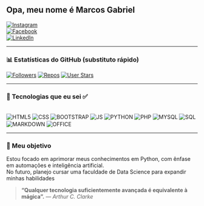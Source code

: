 ## Opa, meu nome é Marcos Gabriel 

[![Instagram](https://img.shields.io/badge/-Instagram-E4405F?style=for-the-badge&logo=instagram&logoColor=white)](https://www.instagram.com/marcos_gabriel_d.f/)  
[![Facebook](https://img.shields.io/badge/-Facebook-1877F2?style=for-the-badge&logo=facebook&logoColor=white)](https://www.facebook.com/profile.php?id=100075214742550)  
[![LinkedIn](https://img.shields.io/badge/-LinkedIn-0077B5?style=for-the-badge&logo=linkedin&logoColor=white)](https://www.linkedin.com/in/marcos-gabriel-34ba07295/)

---

### 📊 Estatísticas do GitHub (substituto rápido)
[![Followers](https://img.shields.io/github/followers/MarcosGabrielDF?label=Followers&style=for-the-badge&logo=github&logoColor=white)](https://github.com/MarcosGabrielDF)
[![Repos](https://img.shields.io/github/search?query=user%3AMarcosGabrielDF&type=Repositories&label=Repos&style=for-the-badge)](https://github.com/MarcosGabrielDF?tab=repositories)
[![User Stars](https://img.shields.io/github/users-stars/MarcosGabrielDF?label=Stars&style=for-the-badge)](https://github.com/MarcosGabrielDF?tab=stars)

---

### 🚀 Tecnologias que eu sei ✅

<div style="display: inline_block"><br/>
    <img align="center" alt="HTML5" src="https://img.shields.io/badge/HTML5-E34F26?style=for-the-badge&logo=html5&logoColor=white" />
    <img align="center" alt="CSS" src="https://img.shields.io/badge/CSS3-1572B6?style=for-the-badge&logo=css3&logoColor=white" />
    <img align="center" alt="BOOTSTRAP" src="https://img.shields.io/badge/Bootstrap-563D7C?style=for-the-badge&logo=bootstrap&logoColor=white" />
    <img align="center" alt="JS" src="https://img.shields.io/badge/JavaScript-F7DF1E?style=for-the-badge&logo=javascript&logoColor=black" />
    <img align="center" alt="PYTHON" src="https://img.shields.io/badge/Python-14354C?style=for-the-badge&logo=python&logoColor=white" />
    <img align="center" alt="PHP" src="https://img.shields.io/badge/PHP-777BB4?style=for-the-badge&logo=php&logoColor=white" />
    <img align="center" alt="MYSQL" src="https://img.shields.io/badge/MySQL-4479A1?style=for-the-badge&logo=mysql&logoColor=white" />
    <img align="center" alt="SQL" src="https://img.shields.io/badge/PostgreSQL-4169E1?style=for-the-badge&logo=postgresql&logoColor=white" />
    <img align="center" alt="MARKDOWN" src="https://img.shields.io/badge/Markdown-000000?style=for-the-badge&logo=markdown&logoColor=white" />
    <img align="center" alt="OFFICE" src="https://img.shields.io/badge/Microsoft_Office-D83B01?style=for-the-badge&logo=microsoft-office&logoColor=white" /> 
</div>

---

### 🎯 Meu objetivo

Estou focado em aprimorar meus conhecimentos em Python, com ênfase em automações e inteligência artificial.  
No futuro, planejo cursar uma faculdade de Data Science para expandir minhas habilidades

> **“Qualquer tecnologia suficientemente avançada é equivalente à mágica”.**  _— Arthur C. Clarke_
